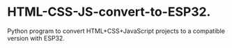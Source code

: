 # HTML-CSS-JS-convert-to-ESP32.
Python program to convert HTML+CSS+JavaScript projects to a compatible version with ESP32.
